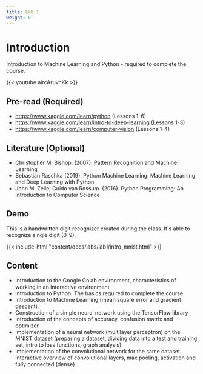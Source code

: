 ```yaml
---
title: Lab 1
weight: 0
---
```


# Introduction

Introduction to Machine Learning and Python - required to complete the course.

{{< youtube aircAruvnKk >}}

## Pre-read (Required)

- https://www.kaggle.com/learn/python (Lessons 1-6)
- https://www.kaggle.com/learn/intro-to-deep-learning (Lessons 1-3)
- https://www.kaggle.com/learn/computer-vision (Lessons 1-4)

## Literature (Optional)

- Christopher M. Bishop. (2007). Pattern Recognition and Machine Learning
- Sebastian Raschka (2019). Python Machine Learning: Machine Learning and Deep Learning with Python
- John M. Zelle, Guido van Rossum. (2016). Python Programming: An Introduction to Computer Science

## Demo

This is a handwritten digit recognizer created during the class. It's able to recognize single digit (0-9).

{{< include-html "content/docs/labs/lab1/intro_mnist.html" >}}

## Content

- Introduction to the Google Colab environment, characteristics of working in an interactive environment
- Introduction to Python. The basics required to complete the course
- Introduction to Machine Learning (mean square error and gradient descent)
- Construction of a simple neural network using the TensorFlow library
- Introduction of the concepts of accuracy, confusion matrix and optimizer
- Implementation of a neural network (multilayer perceptron) on the MNIST dataset (preparing a dataset, dividing data into a test and training set, intro to loss functions, graph analysis)
- Implementation of the convolutional network for the same dataset. Interactive overview of convolutional layers, max pooling, activation and fully connected (dense)